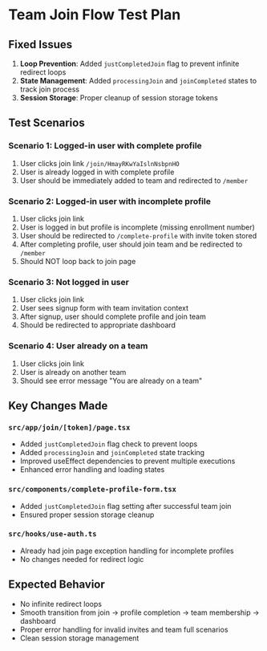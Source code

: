 # Team Join Flow Test Plan

## Fixed Issues
1. **Loop Prevention**: Added `justCompletedJoin` flag to prevent infinite redirect loops
2. **State Management**: Added `processingJoin` and `joinCompleted` states to track join process
3. **Session Storage**: Proper cleanup of session storage tokens

## Test Scenarios

### Scenario 1: Logged-in user with complete profile
1. User clicks join link `/join/HmayRKwYaIslnNsbpnHO`
2. User is already logged in with complete profile
3. User should be immediately added to team and redirected to `/member`

### Scenario 2: Logged-in user with incomplete profile
1. User clicks join link
2. User is logged in but profile is incomplete (missing enrollment number)
3. User should be redirected to `/complete-profile` with invite token stored
4. After completing profile, user should join team and be redirected to `/member`
5. Should NOT loop back to join page

### Scenario 3: Not logged in user
1. User clicks join link
2. User sees signup form with team invitation context
3. After signup, user should complete profile and join team
4. Should be redirected to appropriate dashboard

### Scenario 4: User already on a team
1. User clicks join link
2. User is already on another team
3. Should see error message "You are already on a team"

## Key Changes Made

### `src/app/join/[token]/page.tsx`
- Added `justCompletedJoin` flag check to prevent loops
- Added `processingJoin` and `joinCompleted` state tracking
- Improved useEffect dependencies to prevent multiple executions
- Enhanced error handling and loading states

### `src/components/complete-profile-form.tsx`
- Added `justCompletedJoin` flag setting after successful team join
- Ensured proper session storage cleanup

### `src/hooks/use-auth.ts`
- Already had join page exception handling for incomplete profiles
- No changes needed for redirect logic

## Expected Behavior
- No infinite redirect loops
- Smooth transition from join → profile completion → team membership → dashboard
- Proper error handling for invalid invites and team full scenarios
- Clean session storage management
